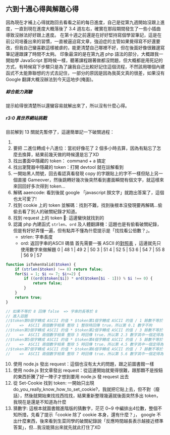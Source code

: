 ## 六到十週心得與解題心得
因為現在才補上心得就跑回去看看之前的每日進度，自己是從第九週開始沒跟上進度，一直到現在進度大概落後了 3.4 週左右，確實在那段期間發生了一些小插曲導致沒辦法好好跟上進度。
在第十週之前還是在好好堅持寫個學習筆記，這是在前公司培養出來的習慣，一直被逼迫寫文章，強迫症的主管如果覺得寫不好還要改，但我自己蠻喜歡這樣被虐的，能更清楚自己哪裡不好，但在後面好像很難邊寫筆記邊跟課了時間不太夠。
印象最深的是在第九週 php 語法的部分，大概跟我一開始學 JavaScript 那時候一樣，聽著課程跟著做都沒問題，但大概都是用死記的方式，有時候寫下步驟只是為了讓我自己比較好記住這個流程，不然該用哪個內建函式不太能靠聯想的方式去記住，一部分的原因是因為我英文真的很差，如果沒有 Google 翻譯大概沒辦法到今天這地步(掩面)。

##### 綜合能力測驗
提示給得很清楚所以還蠻容易就解出來了，所以沒有什麼心得。

##### r3:0 異世界網站挑戰

目前解到 13 關就先暫停了，這邊簡單記一下破關過程：

1. 
2. 要把 二進位轉成十八進位：當初好像花了 2 個多小時去算，因為有點忘了怎麼去換算，結果前幾天做的時候還是忘了XD
3. 找出畫面中隱藏的 token： command + a 搞定
4. 找出瀏覽器中隱藏的 token：打開 devtool 就在註解看到
5. 一開始黑人問號，回去看認真看發現 copy 的字跟貼上的字不一樣但貼上另一個直接 Gameover，然後跳轉好幾次後突然看到畫面瞬間有個文字，就這樣來來回回好多次得到 token...
6. 解碼 aaencode: 看到後就 google 「javascript 顏文字」就跑出答案了，這個也太可愛了!
7. 找到 cookie 上的 token 並解碼：找到不難，找到後根本沒發現要再解碼...偷偷去看了別人的破關紀錄才知道。
8. 找到 request 上的 token : 這邊蠻快就找到的
9. 認識 php 內建函式 `strlen`、`ord` 及人體翻譯機：這題也是有偷看破關紀錄，但是有好好弄懂一遍，但有點弄不懂為什麼提示是「找找看公倍數？」。
    * strlen: 字串長度
    * ord: 返回字串的ASCII 碼值
首先需要一張 ASCII 的[對照表](http://www.eion.com.tw/Blogger/?Pid=1128) ，這邊就先只使用數字來做解題
0 | 48
1 | 49
2 | 50
3 | 51
4 | 52
5 | 53
6 | 54
7 | 55
8 | 56
9 | 57
```php
function isTokenValid($token) {
    if (strlen($token) !== 8) return false;
    for($i = 1; $i <= 7; $i+=2) {
        if ((ord($token[$i]) * ord($token[$i - 1])) % $i !== 0) {
            return false;
        }
    }
    return true;
}

// 如果不等於 8 回傳 false  => 字串的長等於 8
// 進入迴圈
//$token第0個字轉成 ASCII 的值 * $token第1個字轉成 ASCII 的值 / 1 餘數不等於 0 回傳 false，否則回傳 true 
//    =>  ASCII 兩個數字相乘 整除 1 整除時回傳 true，所以第 0.1 數字不拘
//$token第3個字轉成 ASCII 的值 * $token第2個字轉成 ASCII 的值 / 3 餘數不等於 0 回傳 false，否則回傳 true 
//    =>  ASCII 兩個數字相乘 整除 3 時回傳 true，所以第 2.3 數字其中一個定得為 0,6
//$token第5個字轉成 ASCII 的值 * $token第4個字轉成 ASCII 的值 / 5 餘數不等於 0 回傳 false，否則回傳 true 
//    =>  ASCII 兩個數字相乘 整除 5 時回傳 true，所以第 4.5 數字其中一個定得為 2
//$token第7個字轉成 ASCII 的值 * $token第6個字轉成 ASCII 的值 / 7 餘數不等於 0 回傳 false，否則回傳 true 
//    =>  ASCII 兩個數字相乘 整除 7 時回傳 true，所以第 5.6 數字其中一個定得為 1

```

10. 使用 node.js 發出 request：這個也沒有太大的問題，跟之前圖書館一樣
11. 使用 node.js 對文章發出 request：從這邊開始就覺得很難，跟那顆不是按鈕的東西折騰了好一陣子才想到要用 node.js 發 request 出去
12. 從 Set-Cookie 找到 token: 一開始只出現 do_you_really_know_how_to_set_cookie?，我就把它貼上去，但不對（廢話），然後就開始東找找西找找，結果重新整理幾遍就後面突然多出 token，我現在是還是不知道為什麼
13. 猜數字: 這根本就圖書館進階版的猜數字，茫茫 0~9 中編排出4位數，整個不知所措，先看了提示「cookie 除了 cookie 本身，還有什麼？」， google 不出什麼東西，後來看到生菜同學的破關紀錄說「反應時間越長表示越接近標準答案」，但...我沒能猜出來就先就此打住了XD



